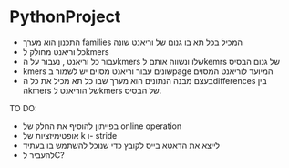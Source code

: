# PythonProject

* התכנון הוא מערך families המכיל בכל תא בו גנום של וריאנט שונה
* כל וריאנט מחולק לkmers 
* עבור כל וריאנט , נעבור על הkmers שלו ונשווה אותם לkemrs של גנום הבסיס 
* kmers שונים עבור וריאנט מסוים יש לשמור בpage המיועד לוריאנט המסוים
* בעצם מבנה הנתונים הוא מערך שבו כל תא מכיל את כל הdifferences בין הkmers של הוריאנט לkmers של הבסיס. 

TO DO:
* בפייתון להוסיף את החלק של online operation
* אופטימיזציות של k ו- stride 
* לייצא את הדאטא בייס לקובץ כדי שנוכל להשתמש בו בעתיד 
* להעביר לC? 
